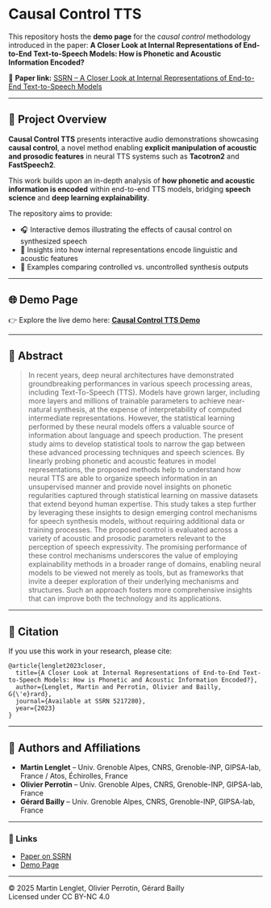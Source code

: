 # Causal Control TTS

This repository hosts the **demo page** for the *causal control* methodology introduced in the paper: **A Closer Look at Internal Representations of End-to-End Text-to-Speech Models: How is Phonetic and Acoustic Information Encoded?**

📄 **Paper link:** [SSRN – A Closer Look at Internal Representations of End-to-End Text-to-Speech Models](https://papers.ssrn.com/sol3/papers.cfm?abstract_id=5217280)

---

## 🎯 Project Overview

**Causal Control TTS** presents interactive audio demonstrations showcasing **causal control**, a novel method enabling **explicit manipulation of acoustic and prosodic features** in neural TTS systems such as **Tacotron2** and **FastSpeech2**.

This work builds upon an in-depth analysis of **how phonetic and acoustic information is encoded** within end-to-end TTS models, bridging **speech science** and **deep learning explainability**.

The repository aims to provide:
- 🎧 Interactive demos illustrating the effects of causal control on synthesized speech  
- 🧠 Insights into how internal representations encode linguistic and acoustic features  
- 💬 Examples comparing controlled vs. uncontrolled synthesis outputs  

---

## 🌐 Demo Page

👉 Explore the live demo here: [**Causal Control TTS Demo**](./demo/index.html)

---

## 🧾 Abstract

> In recent years, deep neural architectures have demonstrated groundbreaking performances in various speech processing areas, including Text-To-Speech (TTS). Models have grown larger, including more layers and millions of trainable parameters to achieve near-natural synthesis, at the expense of interpretability of computed intermediate representations. However, the statistical learning performed by these neural models offers a valuable source of information about language and speech production. The present study aims to develop statistical tools to narrow the gap between these advanced processing techniques and speech sciences. By linearly probing phonetic and acoustic features in model representations, the proposed methods help to understand how neural TTS are able to organize speech information in an unsupervised manner and provide novel insights on phonetic regularities captured through statistical learning on massive datasets that extend beyond human expertise. This study takes a step further by leveraging these insights to design emerging control mechanisms for speech synthesis models, without requiring additional data or training processes. The proposed control is evaluated across a variety of acoustic and prosodic parameters relevant to the perception of speech expressivity. The promising performance of these control mechanisms underscores the value of employing explainability methods in a broader range of domains, enabling neural models to be viewed not merely as tools, but as frameworks that invite a deeper exploration of their underlying mechanisms and structures. Such an approach fosters more comprehensive insights that can improve both the technology and its applications.

---

## 🧩 Citation

If you use this work in your research, please cite:

```
@article{lenglet2023closer,
  title={A Closer Look at Internal Representations of End-to-End Text-to-Speech Models: How is Phonetic and Acoustic Information Encoded?},
  author={Lenglet, Martin and Perrotin, Olivier and Bailly, G{\'e}rard},
  journal={Available at SSRN 5217280},
  year={2023}
}
```

---

## 🧠 Authors and Affiliations

- **Martin Lenglet** – Univ. Grenoble Alpes, CNRS, Grenoble-INP, GIPSA-lab, France / Atos, Échirolles, France  
- **Olivier Perrotin** – Univ. Grenoble Alpes, CNRS, Grenoble-INP, GIPSA-lab, France  
- **Gérard Bailly** – Univ. Grenoble Alpes, CNRS, Grenoble-INP, GIPSA-lab, France  


---

### 🔗 Links

- [Paper on SSRN](https://papers.ssrn.com/sol3/papers.cfm?abstract_id=5217280)  
- [Demo Page](./demo/index.html)

---

© 2025 Martin Lenglet, Olivier Perrotin, Gérard Bailly  
Licensed under CC BY-NC 4.0